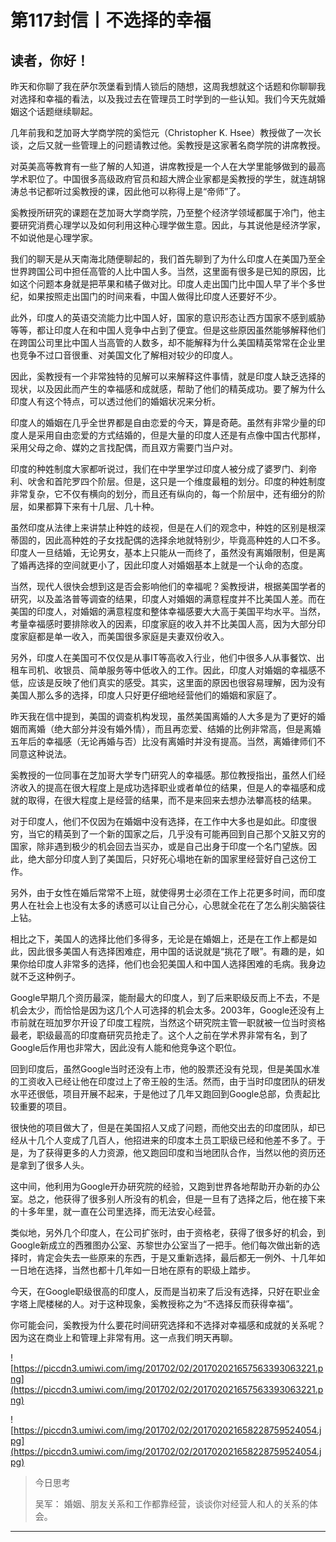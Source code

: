 # 第117封信丨不选择的幸福

## 读者，你好！

昨天和你聊了我在萨尔茨堡看到情人锁后的随想，这周我想就这个话题和你聊聊我对选择和幸福的看法，以及我过去在管理员工时学到的一些认知。我们今天先就婚姻这个话题继续聊起。

几年前我和芝加哥大学商学院的奚恺元（Christopher K. Hsee）教授做了一次长谈，之后又就一些管理上的问题请教过他。奚教授是这家著名商学院的讲席教授。

对英美高等教育有一些了解的人知道，讲席教授是一个人在大学里能够做到的最高学术职位了。中国很多高级政府官员和超大牌企业家都是奚教授的学生，就连胡锦涛总书记都听过奚教授的课，因此他可以称得上是“帝师”了。

奚教授所研究的课题在芝加哥大学商学院，乃至整个经济学领域都属于冷门，他主要研究消费心理学以及如何利用这种心理学做生意。因此，与其说他是经济学家，不如说他是心理学家。

我们的聊天是从天南海北随便聊起的，我们首先聊到了为什么印度人在美国乃至全世界跨国公司中担任高管的人比中国人多。当然，这里面有很多是已知的原因，比如这个问题本身就是把苹果和橘子做对比。印度人走出国门比中国人早了半个多世纪，如果按照走出国门的时间来看，中国人做得比印度人还要好不少。

此外，印度人的英语交流能力比中国人好，国家的意识形态让西方国家不感到威胁等等，都让印度人在和中国人竞争中占到了便宜。但是这些原因虽然能够解释他们在跨国公司里比中国人当高管的人数多，却不能解释为什么美国精英常常在企业里也竞争不过口音很重、对美国文化了解相对较少的印度人。

因此，奚教授有一个非常独特的见解可以来解释这件事情，就是印度人缺乏选择的现状，以及因此而产生的幸福感和成就感，帮助了他们的精英成功。要了解为什么印度人有这个特点，可以透过他们的婚姻状况来分析。

印度人的婚姻在几乎全世界都是自由恋爱的今天，算是奇葩。虽然有非常少量的印度人是采用自由恋爱的方式结婚的，但是大量的印度人还是有点像中国古代那样，采用父母之命、媒妁之言找配偶，而且双方需要门当户对。

印度的种姓制度大家都听说过，我们在中学里学过印度人被分成了婆罗门、刹帝利、吠舍和首陀罗四个阶层。但是，这只是一个维度最粗的划分。印度的种姓制度非常复杂，它不仅有横向的划分，而且还有纵向的，每一个阶层中，还有细分的阶层，如果都算下来有十几层、几十种。

虽然印度从法律上来讲禁止种姓的歧视，但是在人们的观念中，种姓的区别是根深蒂固的，因此高种姓的子女找配偶的选择余地就特别少，毕竟高种姓的人口不多。印度人一旦结婚，无论男女，基本上只能从一而终了，虽然没有离婚限制，但是离了婚再选择的空间就更小了，因此印度人对婚姻基本上就是一个认命的态度。

当然，现代人很快会想到这是否会影响他们的幸福呢？奚教授讲，根据美国学者的研究，以及盖洛普等调查的结果，印度人对婚姻的满意程度并不比美国人差。而在美国的印度人，对婚姻的满意程度和整体幸福感要大大高于美国平均水平。当然，考量幸福感时要排除收入的因素，印度家庭的收入并不比美国人高，因为大部分印度家庭都是单一收入，而美国很多家庭是夫妻双份收入。

另外，印度人在美国可不仅仅是从事IT等高收入行业，他们中很多人从事餐饮、出租车司机、收银员、简单服务等中低收入的工作。因此，印度人对婚姻的幸福感不低，应该是反映了他们真实的感受。其实，这里面的原因也很容易理解，因为没有美国人那么多的选择，印度人只好更仔细地经营他们的婚姻和家庭了。

昨天我在信中提到，美国的调查机构发现，虽然美国离婚的人大多是为了更好的婚姻而离婚（绝大部分并没有婚外情），而且再恋爱、结婚的比例非常高，但是离婚五年后的幸福感（无论再婚与否）比没有离婚时并没有提高。当然，离婚律师们不同意这种说法。

奚教授的一位同事在芝加哥大学专门研究人的幸福感。那位教授指出，虽然人们经济收入的提高在很大程度上是成功选择职业或者单位的结果，但是人的幸福感和成就的取得，在很大程度上是经营的结果，而不是来回来去想办法攀高枝的结果。

对于印度人，他们不仅因为在婚姻中没有选择，在工作中大多也是如此。印度很穷，当它的精英到了一个新的国家之后，几乎没有可能再回到自己那个又脏又穷的国家，除非遇到极少的机会回去当买办，或是自己出身于印度一个名门望族。因此，绝大部分印度人到了美国后，只好死心塌地在新的国家里经营好自己这份工作。

另外，由于女性在婚后常常不上班，就使得男士必须在工作上花更多时间，而印度男人在社会上也没有太多的诱惑可以让自己分心，心思就全花在了怎么削尖脑袋往上钻。

相比之下，美国人的选择比他们多得多，无论是在婚姻上，还是在工作上都是如此，因此很多美国人有选择困难症，用中国的话说就是“挑花了眼”。有趣的是，如果你给印度人非常多的选择，他们也会犯美国人和中国人选择困难的毛病。我身边就不乏这种例子。

Google早期几个资历最深，能耐最大的印度人，到了后来职级反而上不去，不是机会太少，而恰恰是因为这几个人可选择的机会太多。2003年，Google还没有上市前就在班加罗尔开设了印度工程院，当然这个研究院主管一职就被一位当时资格最老，职级最高的印度裔研究员抢走了。这个人之前在学术界非常有名，到了Google后作用也非常大，因此没有人能和他竞争这个职位。

回到印度后，虽然Google当时还没有上市，他的股票还没有兑现，但是美国水准的工资收入已经让他在印度过上了帝王般的生活。然而，由于当时印度团队的研发水平还很低，项目开展不起来，于是他过了几年又跑回到Google总部，负责起比较重要的项目。

很快他的项目做大了，但是在美国招人又成了问题，而他交出去的印度团队，却已经从十几个人变成了几百人，他招进来的印度本土员工职级已经和他差不多了。于是，为了获得更多的人力资源，他又跑回印度和当地团队合作，当然以他的资历还是拿到了很多人头。

这中间，他利用为Google开办研究院的经验，又跑到世界各地帮助开办新的办公室。总之，他获得了很多别人所没有的机会，但是一旦有了选择之后，他在接下来的十多年里，就一直在公司里选择，而无法安心经营。

类似地，另外几个印度人，在公司扩张时，由于资格老，获得了很多好的机会，到Google新成立的西雅图办公室、苏黎世办公室当了一把手。他们每次做出新的选择时，肯定会失去一些原来的东西，于是又重新选择，最后都无一例外、十几年如一日地在选择，当然也都十几年如一日地在原有的职级上踏步。

今天，在Google职级很高的印度人，反而是当初来了后没有选择，只好在职业金字塔上爬楼梯的人。对于这种现象，奚教授称之为“不选择反而获得幸福”。

你可能会问，奚教授为什么要花时间研究选择和不选择对幸福感和成就的关系呢？因为这在商业上和管理上非常有用。这一点我们明天再聊。

![https://piccdn3.umiwi.com/img/201702/02/201702021657563393063221.png](https://piccdn3.umiwi.com/img/201702/02/201702021657563393063221.png)

![https://piccdn3.umiwi.com/img/201702/02/201702021658228759524054.jpg](https://piccdn3.umiwi.com/img/201702/02/201702021658228759524054.jpg)

> 今日思考
> 
> 吴军： 婚姻、朋友关系和工作都靠经营，谈谈你对经营人和人的关系的体会。

---
